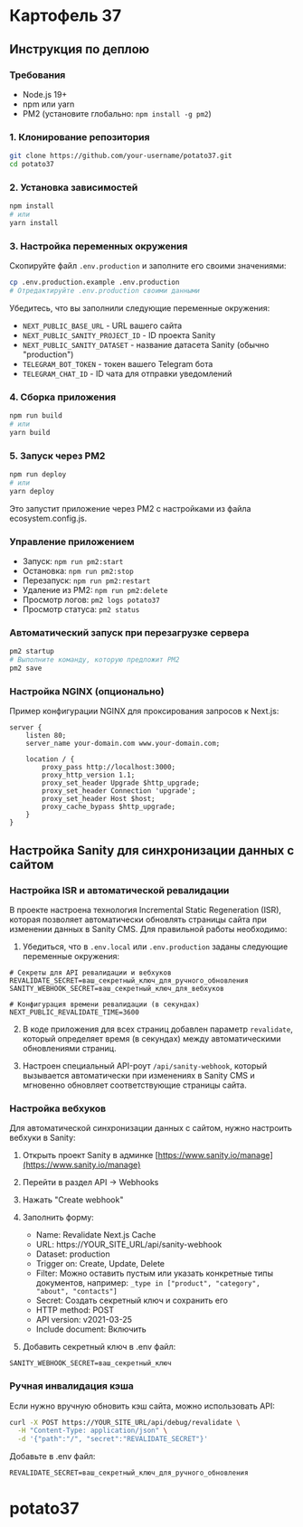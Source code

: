 # Картофель 37

## Инструкция по деплою

### Требования

- Node.js 19+
- npm или yarn
- PM2 (установите глобально: `npm install -g pm2`)

### 1. Клонирование репозитория

```bash
git clone https://github.com/your-username/potato37.git
cd potato37
```

### 2. Установка зависимостей

```bash
npm install
# или
yarn install
```

### 3. Настройка переменных окружения

Скопируйте файл `.env.production` и заполните его своими значениями:

```bash
cp .env.production.example .env.production
# Отредактируйте .env.production своими данными
```

Убедитесь, что вы заполнили следующие переменные окружения:

- `NEXT_PUBLIC_BASE_URL` - URL вашего сайта
- `NEXT_PUBLIC_SANITY_PROJECT_ID` - ID проекта Sanity
- `NEXT_PUBLIC_SANITY_DATASET` - название датасета Sanity (обычно "production")
- `TELEGRAM_BOT_TOKEN` - токен вашего Telegram бота
- `TELEGRAM_CHAT_ID` - ID чата для отправки уведомлений

### 4. Сборка приложения

```bash
npm run build
# или
yarn build
```

### 5. Запуск через PM2

```bash
npm run deploy
# или
yarn deploy
```

Это запустит приложение через PM2 с настройками из файла ecosystem.config.js.

### Управление приложением

- Запуск: `npm run pm2:start`
- Остановка: `npm run pm2:stop`
- Перезапуск: `npm run pm2:restart`
- Удаление из PM2: `npm run pm2:delete`
- Просмотр логов: `pm2 logs potato37`
- Просмотр статуса: `pm2 status`

### Автоматический запуск при перезагрузке сервера

```bash
pm2 startup
# Выполните команду, которую предложит PM2
pm2 save
```

### Настройка NGINX (опционально)

Пример конфигурации NGINX для проксирования запросов к Next.js:

```nginx
server {
    listen 80;
    server_name your-domain.com www.your-domain.com;

    location / {
        proxy_pass http://localhost:3000;
        proxy_http_version 1.1;
        proxy_set_header Upgrade $http_upgrade;
        proxy_set_header Connection 'upgrade';
        proxy_set_header Host $host;
        proxy_cache_bypass $http_upgrade;
    }
}
```

## Настройка Sanity для синхронизации данных с сайтом

### Настройка ISR и автоматической ревалидации

В проекте настроена технология Incremental Static Regeneration (ISR), которая позволяет автоматически обновлять страницы сайта при изменении данных в Sanity CMS. Для правильной работы необходимо:

1. Убедиться, что в `.env.local` или `.env.production` заданы следующие переменные окружения:

```
# Секреты для API ревалидации и вебхуков
REVALIDATE_SECRET=ваш_секретный_ключ_для_ручного_обновления
SANITY_WEBHOOK_SECRET=ваш_секретный_ключ_для_вебхуков

# Конфигурация времени ревалидации (в секундах)
NEXT_PUBLIC_REVALIDATE_TIME=3600
```

2. В коде приложения для всех страниц добавлен параметр `revalidate`, который определяет время (в секундах) между автоматическими обновлениями страниц.

3. Настроен специальный API-роут `/api/sanity-webhook`, который вызывается автоматически при изменениях в Sanity CMS и мгновенно обновляет соответствующие страницы сайта.

### Настройка вебхуков

Для автоматической синхронизации данных с сайтом, нужно настроить вебхуки в Sanity:

1. Открыть проект Sanity в админке [https://www.sanity.io/manage](https://www.sanity.io/manage)
2. Перейти в раздел API -> Webhooks
3. Нажать "Create webhook"
4. Заполнить форму:

   - Name: Revalidate Next.js Cache
   - URL: https://YOUR_SITE_URL/api/sanity-webhook
   - Dataset: production
   - Trigger on: Create, Update, Delete
   - Filter: Можно оставить пустым или указать конкретные типы документов, например: `_type in ["product", "category", "about", "contacts"]`
   - Secret: Создать секретный ключ и сохранить его
   - HTTP method: POST
   - API version: v2021-03-25
   - Include document: Включить

5. Добавить секретный ключ в .env файл:

```
SANITY_WEBHOOK_SECRET=ваш_секретный_ключ
```

### Ручная инвалидация кэша

Если нужно вручную обновить кэш сайта, можно использовать API:

```bash
curl -X POST https://YOUR_SITE_URL/api/debug/revalidate \
  -H "Content-Type: application/json" \
  -d '{"path":"/", "secret":"REVALIDATE_SECRET"}'
```

Добавьте в .env файл:

```
REVALIDATE_SECRET=ваш_секретный_ключ_для_ручного_обновления
```

# potato37
